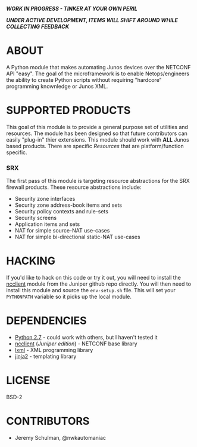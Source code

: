 ___WORK IN PROGRESS - TINKER AT YOUR OWN PERIL___

___UNDER ACTIVE DEVELOPMENT, ITEMS WILL SHIFT AROUND WHILE COLLECTING FEEDBACK___


# ABOUT

A Python module that makes automating Junos devices over the NETCONF API "easy".  The goal of the microframework is to enable Netops/engineers the ability to create Python scripts without requiring "hardcore" programming knownledge or Junos XML.

# SUPPORTED PRODUCTS

This goal of this module is to provide a general purpose set of utilities and resources.  The module has been designed so that future contributors can easily "plug-in" thier extensions.  This module should work with __ALL__ Junos based products.  There are specific _Resources_ that are platform/function specific.

### SRX

The first pass of this module is targeting resource abstractions for the SRX firewall products.  These resource abstractions include:

 * Security zone interfaces
 * Security zone address-book items and sets
 * Security policy contexts and rule-sets
 * Security screens
 * Application items and sets
 * NAT for simple source-NAT use-cases
 * NAT for simple bi-directional static-NAT use-cases
 
# HACKING

If you'd like to hack on this code or try it out, you will need to install the [ncclient](https://github.com/juniper/ncclient) module from the Juniper github repo directly.  You will then need to install this module and source the `env-setup.sh` file.  This will set your `PYTHONPATH` variable so it picks up the local module.


# DEPENDENCIES

  * [Python 2.7](http://www.python.org/) - could work with others, but I haven't tested it
  * [ncclient](https://github.com/juniper/ncclient) (_Juniper edition_) - NETCONF base library
  * [lxml](http://lxml.de/index.html) - XML programming library
  * [jinja2](http://jinja.pocoo.org/docs) - templating library

# LICENSE

  BSD-2
  
# CONTRIBUTORS

  - Jeremy Schulman, @nwkautomaniac
